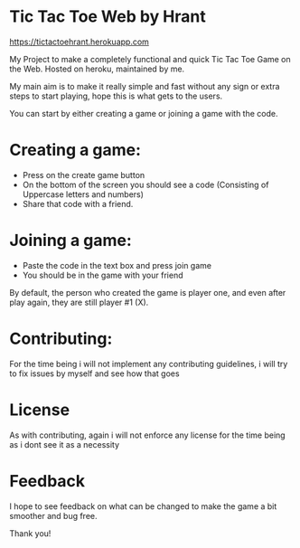 # Tic Tac Toe Web by Hrant

https://tictactoehrant.herokuapp.com

My Project to make a completely functional and quick Tic Tac Toe Game on the Web.
Hosted on heroku, maintained by me.

My main aim is to make it really simple and fast without any sign or extra steps to start playing, hope this is what gets to the users.

You can start by either creating a game or joining a game with the code.

# Creating a game:
- Press on the create game button
- On the bottom of the screen you should see a code (Consisting of Uppercase letters and numbers)
- Share that code with a friend.

# Joining a game:
- Paste the code in the text box and press join game
- You should be in the game with your friend

By default, the person who created the game is player one, and even after play again, they are still player #1 (X).

# Contributing:
For the time being i will not implement any contributing guidelines, i will try to fix issues by myself and see how that goes

# License
As with contributing, again i will not enforce any license for the time being as i dont see it as a necessity

# Feedback
I hope to see feedback on what can be changed to make the game a bit smoother and bug free.

Thank you!
